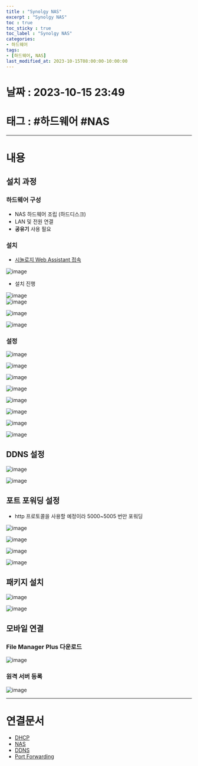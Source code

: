 ```yaml
---
title : "Synolgy NAS"
excerpt : "Synolgy NAS"
toc : true
toc_sticky : true
toc_label : "Synolgy NAS"
categories:
- 하드웨어
tags:
- [하드웨어, NAS]
last_modified_at: 2023-10-15T08:00:00-10:00:00
---
```


# 날짜 : 2023-10-15 23:49

# 태그 :  #하드웨어 #NAS
---

# 내용

## 설치 과정

### 하드웨어 구성
- NAS 하드웨어 조립 (하드디스크)
- LAN 및 전원 연결
- **공유기** 사용 필요

### 설치
- [시놀로지 Web Assistant 접속](https://finds.synology.com/)
  
![image](../../assets/images/SynologyConnectComplete.png)
- 설치 진행
  
![image](../../assets/images/SynologyInstall_1.png)  
![image](../../assets/images/SynologyInstall_2.png)
  
![image](../../assets/images/SynologyInstall_3.png)
  
![image](../../assets/images/DSMStarted.png)

### 설정
  
![image](../../assets/images/StartSynologyNas_1.png)
  
![image](../../assets/images/StartSynologyNas_2.png)
  
![image](../../assets/images/StartSynologyNas_3.png)
  
![image](../../assets/images/StartSynologyNas_4.png)
  
![image](../../assets/images/StartSynologyNas_5.png)
  
![image](../../assets/images/StartSynologyNas_6.png)
  
![image](../../assets/images/StartSynologyNas_7.png)
  
![image](../../assets/images/StartSynologyNas_8.png)

## DDNS 설정
  
![image](../../assets/images/IptimeSetDDNS.png)
  
![image](../../assets/images/IptimeDDNSPort.png)

## 포트 포워딩 설정
- http 프로토콜을 사용할 예정이라 5000~5005 번만 포워딩
  
![image](../../assets/images/IptimePortForwarding.png)

![image](../../assets/images/SynologyNASAddDDNS.png)

![image](../../assets/images/SynologyNASSetDNS.png)
  
![image](../../assets/images/SynologyNASSetHTTPHeader.png)

## 패키지 설치
  
![image](../../assets/images/SynologyNASInstallPackage%201.png)
  
![image](../../assets/images/SynologyNASWebDAVConfig.png)

## 모바일 연결

### File Manager Plus 다운로드
  
![image](../../assets/images/FileManagerPlusApp.png)

### 원격 서버 등록
  
![image](../../assets/images/FileManagerPlusNAS.png)

---

# 연결문서
- [DHCP](../../통신/통신-DHCP)
- [NAS](../../하드웨어/하드웨어-NAS)
- [DDNS](../../servercommon/ServerCommon-DDNS)
- [Port Forwarding](../../servercommon/ServerCommon-Port-Forwarding)